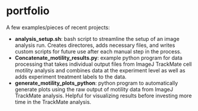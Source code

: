 # portfolio
A few examples/pieces of recent projects:
* **analysis_setup.sh**: bash script to streamline the setup of an image analysis run. Creates directores, adds necessary files, and writes custom scripts for future use after each manual step in the process. 
* **Concatenate_motility_results.py**: example python program for data processing that takes individual output files from ImageJ TrackMate cell motility analysis and combines data at the experiment level as well as adds experiment treatment labels to the data.
* **generate_motility_plots_python**: python program to automatically generate plots using the raw output of motility data from ImageJ TrackMate analysis. Helpful for visualizing results before investing more time in the TrackMate analysis.
